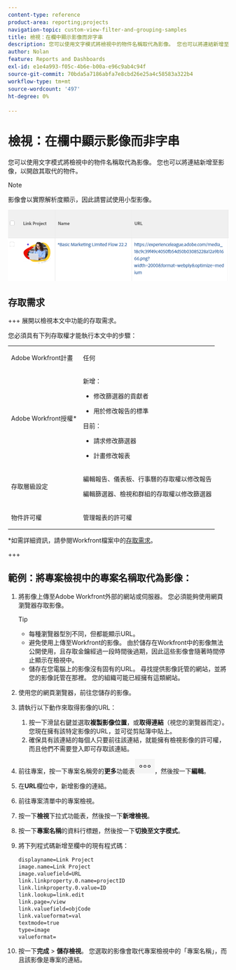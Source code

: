 ```yaml
---
content-type: reference
product-area: reporting;projects
navigation-topic: custom-view-filter-and-grouping-samples
title: 檢視：在欄中顯示影像而非字串
description: 您可以使用文字模式將檢視中的物件名稱取代為影像。 您也可以將連結新增至影像，以開啟其取代的物件。
author: Nolan
feature: Reports and Dashboards
exl-id: e1e4a993-f05c-4b6e-b00a-e96c9ab4c94f
source-git-commit: 70bda5a7186abfa7e8cbd26e25a4c58583a322b4
workflow-type: tm+mt
source-wordcount: '497'
ht-degree: 0%

---
```


# 檢視：在欄中顯示影像而非字串

<!--Audited: 11/2024-->

您可以使用文字模式將檢視中的物件名稱取代為影像。 您也可以將連結新增至影像，以開啟其取代的物件。

>[!NOTE]
>
>影像會以實際解析度顯示，因此請嘗試使用小型影像。

![以影像和連結取代專案名稱](assets/replace-project-name-with-image-and-link-350x125.png)

## 存取需求

+++ 展開以檢視本文中功能的存取需求。

您必須具有下列存取權才能執行本文中的步驟：

<table style="table-layout:auto"> 
 <col> 
 <col> 
 <tbody> 
  <tr> 
   <td role="rowheader">Adobe Workfront計畫</td> 
   <td> <p>任何</p> </td> 
  </tr> 
  <tr> 
   <td role="rowheader">Adobe Workfront授權*</td> 
   <td> 
    <p>新增：</p>
   <ul><li><p>修改篩選器的貢獻者 </p></li>
   <li><p>用於修改報告的標準</p></li> </ul>

<p>目前：</p>
   <ul><li><p>請求修改篩選器 </p></li>
   <li><p>計畫修改報表</p></li> </ul></td> 
  </tr> 
  <tr> 
   <td role="rowheader">存取層級設定</td> 
   <td> <p>編輯報告、儀表板、行事曆的存取權以修改報告</p> <p>編輯篩選器、檢視和群組的存取權以修改篩選器</p> </td> 
  </tr> 
  <tr> 
   <td role="rowheader">物件許可權</td> 
   <td> <p>管理報表的許可權</p>  </td> 
  </tr> 
 </tbody> 
</table>

*如需詳細資訊，請參閱Workfront檔案中的[存取需求](/help/quicksilver/administration-and-setup/add-users/access-levels-and-object-permissions/access-level-requirements-in-documentation.md)。

+++

## 範例：將專案檢視中的專案名稱取代為影像：

1. 將影像上傳至Adobe Workfront外部的網站或伺服器。 您必須能夠使用網頁瀏覽器存取影像。

   >[!TIP]
   >
   >* 每種瀏覽器型別不同，但都能顯示URL。
   >* 避免使用上傳至Workfront的影像。 由於儲存在Workfront中的影像無法公開使用，且存取金鑰經過一段時間後過期，因此這些影像會隨著時間停止顯示在檢視中。
   >* 儲存在您電腦上的影像沒有固有的URL。 尋找提供影像託管的網站，並將您的影像託管在那裡。 您的組織可能已經擁有這類網站。

1. 使用您的網頁瀏覽器，前往您儲存的影像。
1. 請執行以下動作來取得影像的URL：

   <!--
   <p data-mc-conditions="QuicksilverOrClassic.Draft mode">(NOTE: I used this blog post to document what kind of image we need for this: https://www.canto.com/blog/image-url/ (consulting uses this)) </p>
   -->

   1. 按一下滑鼠右鍵並選取&#x200B;**複製影像位置**，或&#x200B;**取得連結**（視您的瀏覽器而定）。 您現在擁有該特定影像的URL，並可從剪貼簿中貼上。
   1. 確保具有該連結的每個人只要前往該連結，就能擁有檢視影像的許可權，而且他們不需要登入即可存取該連結。

1. 前往專案，按一下專案名稱旁的&#x200B;**更多**&#x200B;功能表![更多圖示](assets/more-icon-45x33.png)，然後按一下&#x200B;**編輯**。

1. 在&#x200B;**URL**&#x200B;欄位中，新增影像的連結。
1. 前往專案清單中的專案檢視。
1. 按一下&#x200B;**檢視**&#x200B;下拉式功能表，然後按一下&#x200B;**新增檢視**。
1. 按一下&#x200B;**專案名稱**&#x200B;的資料行標題，然後按一下&#x200B;**切換至文字模式**。

1. 將下列程式碼新增至欄中的現有程式碼：

   ```
   displayname=Link Project
   image.name=Link Project
   image.valuefield=URL
   link.linkproperty.0.name=projectID
   link.linkproperty.0.value=ID
   link.lookup=link.edit
   link.page=/view
   link.valuefield=objCode
   link.valueformat=val
   textmode=true
   type=image
   valueformat=
   ```

1. 按一下&#x200B;**完成** > **儲存檢視**。
您選取的影像會取代專案檢視中的「專案名稱」，而且該影像是專案的連結。